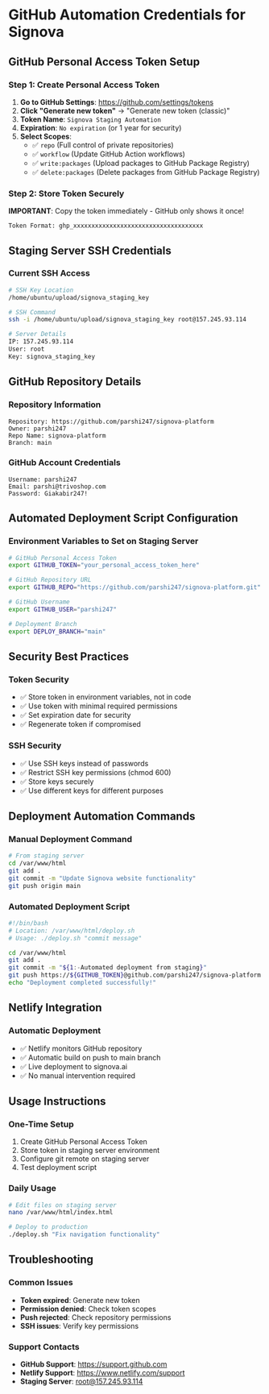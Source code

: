 # GitHub Automation Credentials for Signova

## GitHub Personal Access Token Setup

### Step 1: Create Personal Access Token
1. **Go to GitHub Settings**: https://github.com/settings/tokens
2. **Click "Generate new token"** → "Generate new token (classic)"
3. **Token Name**: `Signova Staging Automation`
4. **Expiration**: `No expiration` (or 1 year for security)
5. **Select Scopes**:
   - ✅ `repo` (Full control of private repositories)
   - ✅ `workflow` (Update GitHub Action workflows)
   - ✅ `write:packages` (Upload packages to GitHub Package Registry)
   - ✅ `delete:packages` (Delete packages from GitHub Package Registry)

### Step 2: Store Token Securely
**IMPORTANT**: Copy the token immediately - GitHub only shows it once!

```
Token Format: ghp_xxxxxxxxxxxxxxxxxxxxxxxxxxxxxxxxxxxx
```

## Staging Server SSH Credentials

### Current SSH Access
```bash
# SSH Key Location
/home/ubuntu/upload/signova_staging_key

# SSH Command
ssh -i /home/ubuntu/upload/signova_staging_key root@157.245.93.114

# Server Details
IP: 157.245.93.114
User: root
Key: signova_staging_key
```

## GitHub Repository Details

### Repository Information
```
Repository: https://github.com/parshi247/signova-platform
Owner: parshi247
Repo Name: signova-platform
Branch: main
```

### GitHub Account Credentials
```
Username: parshi247
Email: parshi@trivoshop.com
Password: Giakabir247!
```

## Automated Deployment Script Configuration

### Environment Variables to Set on Staging Server
```bash
# GitHub Personal Access Token
export GITHUB_TOKEN="your_personal_access_token_here"

# GitHub Repository URL
export GITHUB_REPO="https://github.com/parshi247/signova-platform.git"

# GitHub Username
export GITHUB_USER="parshi247"

# Deployment Branch
export DEPLOY_BRANCH="main"
```

## Security Best Practices

### Token Security
- ✅ Store token in environment variables, not in code
- ✅ Use token with minimal required permissions
- ✅ Set expiration date for security
- ✅ Regenerate token if compromised

### SSH Security
- ✅ Use SSH keys instead of passwords
- ✅ Restrict SSH key permissions (chmod 600)
- ✅ Store keys securely
- ✅ Use different keys for different purposes

## Deployment Automation Commands

### Manual Deployment Command
```bash
# From staging server
cd /var/www/html
git add .
git commit -m "Update Signova website functionality"
git push origin main
```

### Automated Deployment Script
```bash
#!/bin/bash
# Location: /var/www/html/deploy.sh
# Usage: ./deploy.sh "commit message"

cd /var/www/html
git add .
git commit -m "${1:-Automated deployment from staging}"
git push https://${GITHUB_TOKEN}@github.com/parshi247/signova-platform.git main
echo "Deployment completed successfully!"
```

## Netlify Integration

### Automatic Deployment
- ✅ Netlify monitors GitHub repository
- ✅ Automatic build on push to main branch
- ✅ Live deployment to signova.ai
- ✅ No manual intervention required

## Usage Instructions

### One-Time Setup
1. Create GitHub Personal Access Token
2. Store token in staging server environment
3. Configure git remote on staging server
4. Test deployment script

### Daily Usage
```bash
# Edit files on staging server
nano /var/www/html/index.html

# Deploy to production
./deploy.sh "Fix navigation functionality"
```

## Troubleshooting

### Common Issues
- **Token expired**: Generate new token
- **Permission denied**: Check token scopes
- **Push rejected**: Check repository permissions
- **SSH issues**: Verify key permissions

### Support Contacts
- **GitHub Support**: https://support.github.com
- **Netlify Support**: https://www.netlify.com/support
- **Staging Server**: root@157.245.93.114

